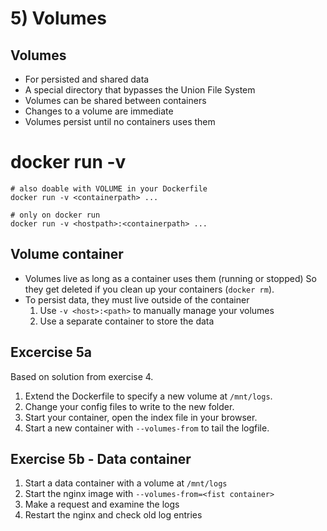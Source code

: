 # 5) Volumes


## Volumes

* For persisted and shared data
* A special directory that bypasses the Union File System
* Volumes can be shared between containers
* Changes to a volume are immediate
* Volumes persist until no containers uses them


# docker run -v
```
# also doable with VOLUME in your Dockerfile
docker run -v <containerpath> ...

# only on docker run
docker run -v <hostpath>:<containerpath> ...
```


## Volume container

* Volumes live as long as a container uses them (running or stopped)
  So they get deleted if you clean up your containers (`docker rm`).
* To persist data, they must live outside of the container
  1. Use `-v <host>:<path>` to manually manage your volumes
  2. Use a separate container to store the data


## Excercise 5a

Based on solution from exercise 4. 

1. Extend the Dockerfile to specify a new volume at `/mnt/logs`. 
2. Change your config files to write to the new folder.
3. Start your container, open the index file in your browser.
4. Start a new container with `--volumes-from` to tail the logfile.

<!--
Solution 5a:
# Dockerfile
FROM nginx
ADD www /var/www/html

RUN nginx -t

ADD ./logging.conf /etc/nginx/conf.d/logging.conf
RUN mkdir /run/nginx
VOLUME /mnt/logs

# logging.conf
access_log /mnt/logs/access.log;
error_log /mnt/logs/error.log;

# Shell
docker run -v /tmp/thecontainerlogs:/mnt/logs <image>
tail -f /tmp/thecontainerlogs/access.log
-->


## Exercise 5b - Data container
1. Start a data container with a volume at `/mnt/logs`
2. Start the nginx image with `--volumes-from=<fist container>`
3. Make a request and examine the logs
4. Restart the nginx and check old log entries
